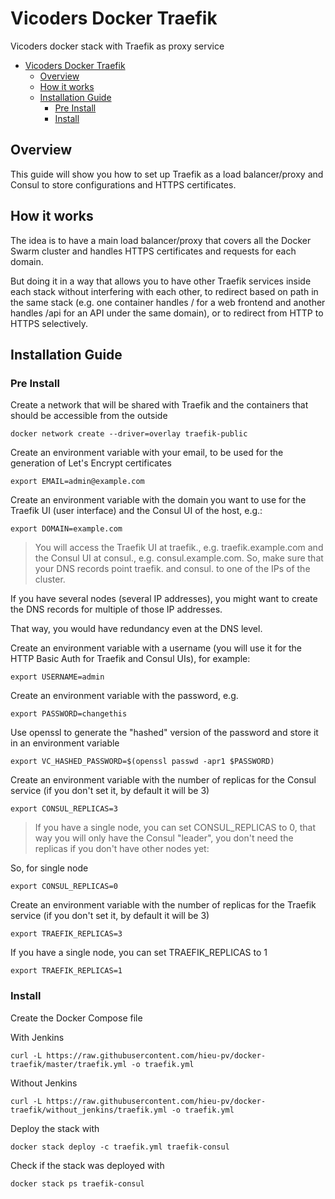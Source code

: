 # Vicoders Docker Traefik

Vicoders docker stack with Traefik as proxy service

- [Vicoders Docker Traefik](#Vicoders-Docker-Traefik)
  - [Overview](#Overview)
  - [How it works](#How-it-works)
  - [Installation Guide](#Installation-Guide)
    - [Pre Install](#Pre-Install)
    - [Install](#Install)

## Overview

This guide will show you how to set up Traefik as a load balancer/proxy and Consul to store configurations and HTTPS certificates.

## How it works

The idea is to have a main load balancer/proxy that covers all the Docker Swarm cluster and handles HTTPS certificates and requests for each domain.

But doing it in a way that allows you to have other Traefik services inside each stack without interfering with each other, to redirect based on path in the same stack (e.g. one container handles / for a web frontend and another handles /api for an API under the same domain), or to redirect from HTTP to HTTPS selectively.

## Installation Guide

### Pre Install

Create a network that will be shared with Traefik and the containers that should be accessible from the outside

```
docker network create --driver=overlay traefik-public
```

Create an environment variable with your email, to be used for the generation of Let's Encrypt certificates

```
export EMAIL=admin@example.com
```

Create an environment variable with the domain you want to use for the Traefik UI (user interface) and the Consul UI of the host, e.g.:

```
export DOMAIN=example.com
```

> You will access the Traefik UI at traefik.<your domain>, e.g. traefik.example.com and the Consul UI at consul.<your domain>, e.g. consul.example.com.
> So, make sure that your DNS records point traefik.<your domain> and consul.<your domain> to one of the IPs of the cluster.

If you have several nodes (several IP addresses), you might want to create the DNS records for multiple of those IP addresses.

That way, you would have redundancy even at the DNS level.

Create an environment variable with a username (you will use it for the HTTP Basic Auth for Traefik and Consul UIs), for example:

```
export USERNAME=admin
```

Create an environment variable with the password, e.g.

```
export PASSWORD=changethis
```

Use openssl to generate the "hashed" version of the password and store it in an environment variable

```
export VC_HASHED_PASSWORD=$(openssl passwd -apr1 $PASSWORD)
```

Create an environment variable with the number of replicas for the Consul service (if you don't set it, by default it will be 3)

```
export CONSUL_REPLICAS=3
```

> If you have a single node, you can set CONSUL_REPLICAS to 0, that way you will only have the Consul "leader", you don't need the replicas if you don't have other nodes yet:

So, for single node

```
export CONSUL_REPLICAS=0
```

Create an environment variable with the number of replicas for the Traefik service (if you don't set it, by default it will be 3)

```
export TRAEFIK_REPLICAS=3
```

If you have a single node, you can set TRAEFIK_REPLICAS to 1

```
export TRAEFIK_REPLICAS=1
```

### Install

Create the Docker Compose file

With Jenkins

```
curl -L https://raw.githubusercontent.com/hieu-pv/docker-traefik/master/traefik.yml -o traefik.yml
```

Without Jenkins

```
curl -L https://raw.githubusercontent.com/hieu-pv/docker-traefik/without_jenkins/traefik.yml -o traefik.yml
```

Deploy the stack with

```
docker stack deploy -c traefik.yml traefik-consul
```

Check if the stack was deployed with

```
docker stack ps traefik-consul
```
